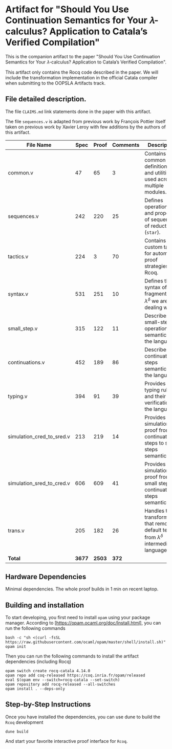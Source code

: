 # Artifact for "Should You Use Continuation Semantics for Your 𝜆-calculus? Application to Catala’s Verified Compilation"

This is the companion artifact to the paper "Should You Use Continuation Semantics for Your 𝜆-calculus? Application to Catala’s Verified Compilation".

This artifact only contains the Rocq code described in the paper. We will include the transformation implementation in the official Catala compiler when submitting to the OOPSLA Artifacts track.


## File detailed description.

The file `CLAIMS.md` link statements done in the paper with this artifact.

The file `sequences.v` is adapted from previous work by François Pottier itself taken on previous work by Xavier Leroy with few additions by the authors of this artifact.

| File Name                    | Spec | Proof | Comments | Description |
|------------------------------|------|-------|----------|-------------|
| common.v                     | 47   | 65    | 3        | Contains common definitions and utilities used across multiple modules. |
| sequences.v                  | 242  | 220   | 25       | Defines operations and properties of sequences of reduction (`star`). |
| tactics.v                    | 224  | 3     | 70       | Contains custom tactics for automated proof strategies in Rcoq. |
| syntax.v                     | 531  | 251   | 10       | Defines the syntax of the fragment of $\lambda^\delta$ we are dealing with. |
| small_step.v                 | 315  | 122   | 11       | Describes the small-step operational semantics of the language. |
| continuations.v              | 452  | 189   | 86       | Describes the continuation steps semantics of the language. |
| typing.v                     | 394  | 91    | 39       | Provides the typing rules and their verification for the language. |
| simulation_cred_to_sred.v    | 213  | 219   | 14       | Provides a simulation proof from continuation steps to small steps semantic. |
| simulation_sred_to_cred.v    | 606  | 609   | 41       | Provides a simulation proof from small steps to continuation steps semantic. |
| trans.v                      | 205  | 182   | 26       | Handles the transformation that removes default terms from $\lambda^\delta$ intermediate languages. |
| **Total**                    | **3677** | **2503**  | **372**      |  |

## Hardware Dependencies    

Minimal dependencies. The whole proof builds in 1 min on recent laptop.


## Building and installation

To start developing, you first need to install `opam` using your package manager. According to [https://opam.ocaml.org/doc/Install.html], you can run the following commands

    bash -c "sh <(curl -fsSL https://raw.githubusercontent.com/ocaml/opam/master/shell/install.sh)"
    opam init

Then you can run the following commands to install the artifact dependencies (including Rocq)

    opam switch create rocq-catala 4.14.0
    opam repo add coq-released https://coq.inria.fr/opam/released
    eval $(opam env --switch=rocq-catala --set-switch)
    opam repository add rocq-released --all-switches
    opam install . --deps-only


## Step-by-Step Instructions

Once you have installed the dependencies, you can use dune to build the `Rcoq` development

    dune build

And start your favorite interactive proof interface for `Rcoq`.
